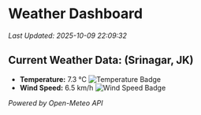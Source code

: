 
# Weather Dashboard

_Last Updated: 2025-10-09 22:09:32_

## Current Weather Data: (Srinagar, JK)
- **Temperature:** 7.3 °C ![Temperature Badge](https://img.shields.io/badge/Temperature-Low%20Temp-blue)
- **Wind Speed:** 6.5 km/h ![Wind Speed Badge](https://img.shields.io/badge/Wind%20Speed-Light%20Wind-blue)

*Powered by Open-Meteo API*
